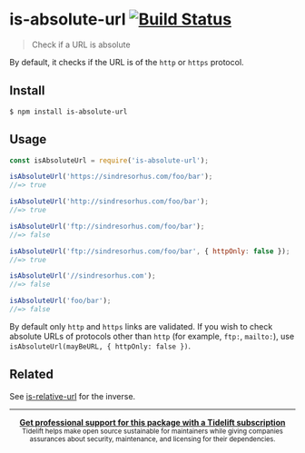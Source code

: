 # is-absolute-url [![Build Status](https://travis-ci.org/sindresorhus/is-absolute-url.svg?branch=master)](https://travis-ci.org/sindresorhus/is-absolute-url)

> Check if a URL is absolute

By default, it checks if the URL is of the `http` or `https` protocol.


## Install

```
$ npm install is-absolute-url
```


## Usage

```js
const isAbsoluteUrl = require('is-absolute-url');

isAbsoluteUrl('https://sindresorhus.com/foo/bar');
//=> true

isAbsoluteUrl('http://sindresorhus.com/foo/bar');
//=> true

isAbsoluteUrl('ftp://sindresorhus.com/foo/bar');
//=> false

isAbsoluteUrl('ftp://sindresorhus.com/foo/bar', { httpOnly: false });
//=> true

isAbsoluteUrl('//sindresorhus.com');
//=> false

isAbsoluteUrl('foo/bar');
//=> false
```

By default only `http` and `https` links are validated.  If you wish to check absolute URLs of protocols other than `http` (for example, `ftp:`, `mailto:`), use `isAbsoluteUrl(mayBeURL, { httpOnly: false })`.

## Related

See [is-relative-url](https://github.com/sindresorhus/is-relative-url) for the inverse.


---

<div align="center">
	<b>
		<a href="https://tidelift.com/subscription/pkg/npm-is-absolute-url?utm_source=npm-is-absolute-url&utm_medium=referral&utm_campaign=readme">Get professional support for this package with a Tidelift subscription</a>
	</b>
	<br>
	<sub>
		Tidelift helps make open source sustainable for maintainers while giving companies<br>assurances about security, maintenance, and licensing for their dependencies.
	</sub>
</div>
